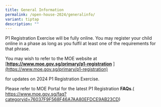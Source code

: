 ```yaml
---
title: General Information
permalink: /open-house-2024/generalinfo/
variant: tiptap
description: ""
---
```

<p>P1 Registration Exercise will be fully online. You may register your child
online in a phase as long as you fulfil at least one of the requirements
for that phrase.</p>
<p>You may wish to refer to the MOE website at [<strong><a href="https://www.moe.gov.sg/primary/p1-registration**](https://www.moe.gov.sg/primary/p1-registration)" rel="noopener noreferrer nofollow" target="_blank">https://www.moe.gov.sg/primary/p1-registration</a></strong>
<a href="https://www.moe.gov.sg/primary/p1-registration**](https://www.moe.gov.sg/primary/p1-registration)" rel="noopener noreferrer nofollow" target="_blank">](https://www.moe.gov.sg/primary/p1-registration)</a>
</p>
<p>for updates on 2024 P1 Registration Exercise.</p>
<p>Please refer to MOE Portal for the latest P1 Registration <strong>FAQs</strong>.(
<a href="https://www.moe.gov.sg/faq?categoryid=76037F9F568F46A7AA80EFDCE9AB23CD" rel="noopener noreferrer nofollow" target="_blank">https://www.moe.gov.sg/faq?categoryid=76037F9F568F46A7AA80EFDCE9AB23CD</a>)</p>